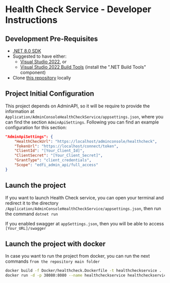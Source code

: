 # Health Check Service - Developer Instructions

## Development Pre-Requisites

- [.NET 8.0 SDK](https://dotnet.microsoft.com/download/dotnet/8.0)
- Suggested to have either:
  - [Visual Studio 2022](https://visualstudio.microsoft.com/downloads), or
  - [Visual Studio 2022 Build
    Tools](https://visualstudio.microsoft.com/downloads/#build-tools-for-visual-studio-2022)
    (install the ".NET Build Tools" component)
- Clone [this
  repository](https://github.com/Ed-Fi-Alliance-OSS/Ed-Fi-Admin-Console-Services.git) locally

## Project Initial Configuration

This project depends on AdminAPI, so it will be require to provide the information at `Application/AdminConsoleHealthCheckService/appsettings.json`, where you can find the section `AdminApiSettings`. Following you can find an example configuration for this section: 

```json
"AdminApiSettings": {
    "HealthCheckUrl": "https://localhost/adminconsole/healthcheck",
    "TokenUrl": "https://localhost/connect/token",
    "ClientId": "[Your_Client_Id]",
    "ClientSecret": "[Your_Client_Secret]",
    "GrantType": "client_credentials",
    "Scope": "edfi_admin_api/full_access"
}
```

## Launch the project

If you want to launch Health Check service, you can open your terminal and redirect it to the directory `/Application/AdminConsoleHealthCheckService/appsettings.json`, then run the command `dotnet run`

If you enabled swagger at `appSettings.json`, then you will be able to access `[Your_URL]/swagger`


## Launch the project with docker

In case you want to run the project from docker, you can run the next commands `from the repository main folder`

```bash
docker build -f Docker/healthcheck.Dockerfile -t healthcheckservice .
docker run -d -p 38080:8080 --name healthcheckservice healthcheckservice
```